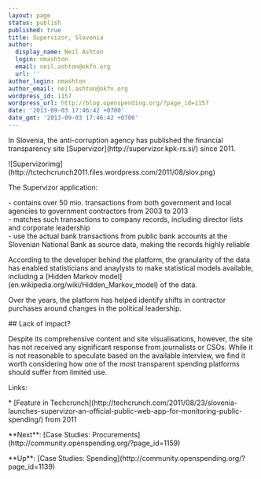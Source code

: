 ```yaml
---
layout: page
status: publish
published: true
title: Supervizor, Slovenia
author:
  display_name: Neil Ashton
  login: nmashton
  email: neil.ashton@okfn.org
  url: ''
author_login: nmashton
author_email: neil.ashton@okfn.org
wordpress_id: 1157
wordpress_url: http://blog.openspending.org/?page_id=1157
date: '2013-09-03 17:46:42 +0700'
date_gmt: '2013-09-03 17:46:42 +0700'
---
```

<p>In Slovenia, the anti-corruption agency has published the financial transparency site [Supervizor](http://supervizor.kpk-rs.si/) since 2011. </p>
<p>![Supervizorimg](http://tctechcrunch2011.files.wordpress.com/2011/08/slov.png)</p>
<p>The Supervizor application:</p>
<p>- contains over 50 mio. transactions from both government and local agencies to government contractors from 2003 to 2013<br />
- matches such transactions to company records, including director lists and corporate leadership<br />
- use the actual bank transactions from public bank accounts at the Slovenian National Bank as source data, making the records highly reliable</p>
<p>According to the developer behind the platform, the granularity of the data has enabled statisticians and anaylysts to make statistical models available, including a [Hidden Markov model](en.wikipedia.org/wiki/Hidden_Markov_model) of the data. </p>
<p>Over the years, the platform has helped identify shifts in contractor purchases around changes in the political leadership.  </p>
<p>## Lack of impact?</p>
<p>Despite its comprehensive content and site visualisations, however, the site has not received any significant response from journalists or CSOs. While it is not reasonable to speculate based on the available interview, we find it worth considering how one of the most transparent spending platforms should suffer from limited use. </p>
<p>Links: </p>
<p>* [Feature in Techcrunch](http://techcrunch.com/2011/08/23/slovenia-launches-supervizor-an-official-public-web-app-for-monitoring-public-spending/) from 2011</p>
<p>**Next**: [Case Studies: Procurements](http://community.openspending.org/?page_id=1159)</p>
<p>**Up**: [Case Studies: Spending](http://community.openspending.org/?page_id=1139)</p>
